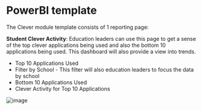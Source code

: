 # PowerBI template
The Clever module template consists of 1 reporting page:

<strong> Student Clever Activity</strong>: Education leaders can use this page to get a sense of the top clever applications being used and also the bottom 10 applications being used. This dashboard will also provide a view into trends.
 - Top 10 Applications Used
 - Filter by School - This filter will also education leaders to focus the data by school
 - Bottom 10 Applications Used
 - Clever Activity for Top 10 Applications

![image](https://github.com/bryan-alvaradofusd/OpenEduAnalytics/blob/main/docs/pics/Clever.PNG)


